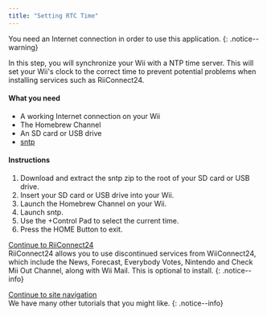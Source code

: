 ```yaml
---
title: "Setting RTC Time"
---
```


You need an Internet connection in order to use this application.
{: .notice--warning}

In this step, you will synchronize your Wii with a NTP time server. This will set your Wii's clock to the correct time to prevent potential problems when installing services such as RiiConnect24.

#### What you need
* A working Internet connection on your Wii
* The Homebrew Channel
* An SD card or USB drive
* [sntp](https://oscwii.org/library/app/sntp)

#### Instructions

1. Download and extract the sntp zip to the root of your SD card or USB drive.
2. Insert your SD card or USB drive into your Wii. 
3. Launch the Homebrew Channel on your Wii.
4. Launch sntp.
5. Use the +Control Pad to select the current time.
6. Press the HOME Button to exit.

[Continue to RiiConnect24](riiconnect24)<br>
RiiConnect24 allows you to use discontinued services from WiiConnect24, which include the News, Forecast, Everybody Votes, Nintendo and Check Mii Out Channel, along with Wii Mail. This is optional to install.
{: .notice--info}

[Continue to site navigation](site-navigation)<br>
We have many other tutorials that you might like.
{: .notice--info}
